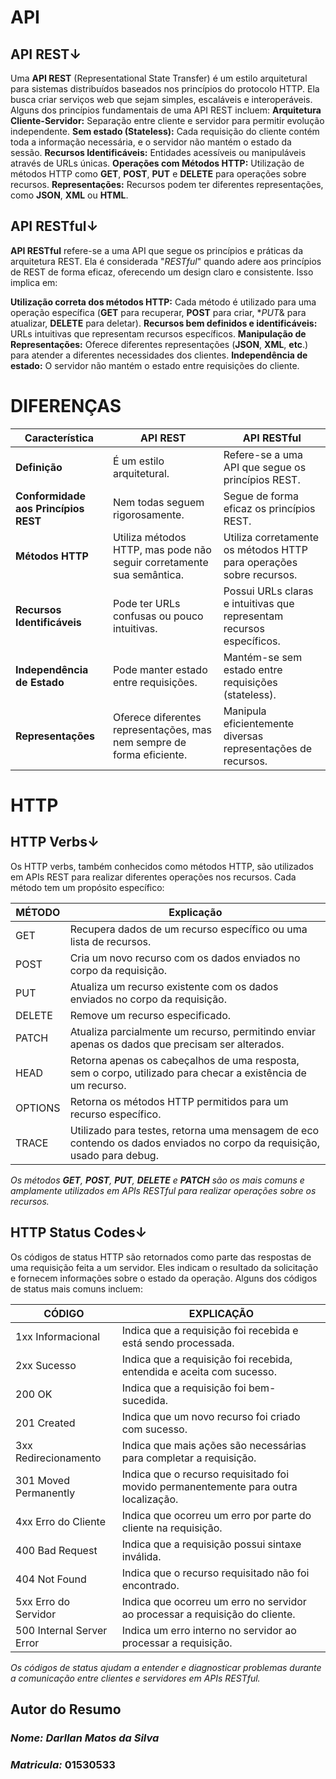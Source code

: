 # API 

## API REST↓

Uma **API REST** (Representational State Transfer) é um estilo arquitetural para sistemas distribuídos baseados nos princípios do protocolo HTTP. Ela busca criar serviços web que sejam simples, escaláveis e interoperáveis. Alguns dos princípios fundamentais de uma API REST incluem:
**Arquitetura Cliente-Servidor:** Separação entre cliente e servidor para permitir evolução independente.
**Sem estado (Stateless):** Cada requisição do cliente contém toda a informação necessária, e o servidor não mantém o estado da sessão.
**Recursos Identificáveis:** Entidades acessíveis ou manipuláveis através de URLs únicas.
**Operações com Métodos HTTP:** Utilização de métodos HTTP como **GET**, **POST**, **PUT** e **DELETE** para operações sobre recursos.
**Representações:** Recursos podem ter diferentes representações, como **JSON**, **XML** ou **HTML**.

## API RESTful↓

**API RESTful** refere-se a uma API que segue os princípios e práticas da arquitetura REST. Ela é considerada "*RESTful*" quando adere aos princípios de REST de forma eficaz, oferecendo um design claro e consistente. Isso implica em:

**Utilização correta dos métodos HTTP:** Cada método é utilizado para uma operação específica (**GET** para recuperar, **POST** para criar, **PUT*& para atualizar, **DELETE** para deletar).
**Recursos bem definidos e identificáveis:** URLs intuitivas que representam recursos específicos.
**Manipulação de Representações:** Oferece diferentes representações (**JSON**, **XML**, **etc**.) para atender a diferentes necessidades dos clientes.
**Independência de estado:** O servidor não mantém o estado entre requisições do cliente.

# DIFERENÇAS

| Característica            | API REST                                            | API RESTful                                      |
|---------------------------|------------------------------------------------------|--------------------------------------------------|
| **Definição**             | É um estilo arquitetural.                            | Refere-se a uma API que segue os princípios REST. |
| **Conformidade aos Princípios REST** | Nem todas seguem rigorosamente.          | Segue de forma eficaz os princípios REST.         |
| **Métodos HTTP**          | Utiliza métodos HTTP, mas pode não seguir corretamente sua semântica. | Utiliza corretamente os métodos HTTP para operações sobre recursos. |
| **Recursos Identificáveis**| Pode ter URLs confusas ou pouco intuitivas.         | Possui URLs claras e intuitivas que representam recursos específicos. |
| **Independência de Estado**| Pode manter estado entre requisições.                | Mantém-se sem estado entre requisições (stateless). |
| **Representações**         | Oferece diferentes representações, mas nem sempre de forma eficiente. | Manipula eficientemente diversas representações de recursos. |

# HTTP

## HTTP Verbs↓

Os HTTP verbs, também conhecidos como métodos HTTP, são utilizados em APIs REST para realizar diferentes operações nos recursos.
Cada método tem um propósito específico:

| MÉTODO | Explicação |
|-----------------------------------------------------------|---------------------------------------------------------------------------|
|GET| Recupera dados de um recurso específico ou uma lista de recursos.|
|POST| Cria um novo recurso com os dados enviados no corpo da requisição.|
|PUT| Atualiza um recurso existente com os dados enviados no corpo da requisição.|
|DELETE| Remove um recurso especificado.|
|PATCH| Atualiza parcialmente um recurso, permitindo enviar apenas os dados que precisam ser alterados.|
|HEAD| Retorna apenas os cabeçalhos de uma resposta, sem o corpo, utilizado para checar a existência de um recurso.|
|OPTIONS| Retorna os métodos HTTP permitidos para um recurso específico.|
|TRACE| Utilizado para testes, retorna uma mensagem de eco contendo os dados enviados no corpo da requisição, usado para debug.|


*Os métodos **GET**, **POST**, **PUT**, **DELETE** e **PATCH** são os mais comuns e amplamente utilizados em APIs RESTful para realizar operações sobre os recursos.*

## HTTP Status Codes↓

Os códigos de status HTTP são retornados como parte das respostas de uma requisição feita a um servidor. Eles indicam o resultado da solicitação e fornecem informações sobre o estado da operação. Alguns dos códigos de status mais comuns incluem:

CÓDIGO | EXPLICAÇÃO
|------|------------|
| 1xx Informacional | Indica que a requisição foi recebida e está sendo processada.|
| 2xx Sucesso | Indica que a requisição foi recebida, entendida e aceita com sucesso.|
| 200 OK | Indica que a requisição foi bem-sucedida.|
| 201 Created| Indica que um novo recurso foi criado com sucesso.| 
| 3xx  Redirecionamento | Indica que mais ações são necessárias para completar a requisição.|
|301 Moved Permanently| Indica que o recurso requisitado foi movido permanentemente para outra localização.|  
| 4xx  Erro do Cliente| Indica que ocorreu um erro por parte do cliente na requisição.|
| 400 Bad Request| Indica que a requisição possui sintaxe inválida.| 
| 404 Not Found| Indica que o recurso requisitado não foi encontrado.|
| 5xx  Erro do Servidor| Indica que ocorreu um erro no servidor ao processar a requisição do cliente.|
| 500 Internal Server Error | Indica um erro interno no servidor ao processar a requisição.|
  
*Os códigos de status ajudam a entender e diagnosticar problemas durante a comunicação entre clientes e servidores em APIs RESTful.*

## **Autor do Resumo**
### *Nome:* *Darllan Matos da Silva*
### *Matricula:* 01530533




